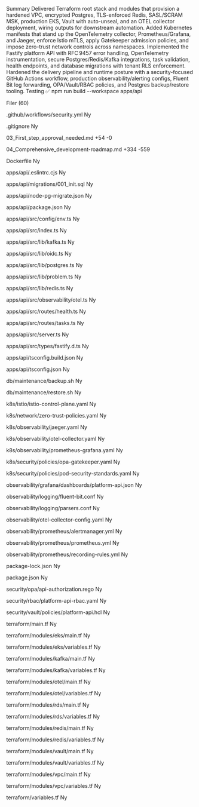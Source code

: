 Summary
Delivered Terraform root stack and modules that provision a hardened VPC, encrypted Postgres, TLS-enforced Redis, SASL/SCRAM MSK, production EKS, Vault with auto-unseal, and an OTEL collector deployment, wiring outputs for downstream automation.
Added Kubernetes manifests that stand up the OpenTelemetry collector, Prometheus/Grafana, and Jaeger, enforce Istio mTLS, apply Gatekeeper admission policies, and impose zero-trust network controls across namespaces.
Implemented the Fastify platform API with RFC 9457 error handling, OpenTelemetry instrumentation, secure Postgres/Redis/Kafka integrations, task validation, health endpoints, and database migrations with tenant RLS enforcement.
Hardened the delivery pipeline and runtime posture with a security-focused GitHub Actions workflow, production observability/alerting configs, Fluent Bit log forwarding, OPA/Vault/RBAC policies, and Postgres backup/restore tooling.
Testing
✅ npm run build --workspace apps/api

Filer (60)

.github/workflows/security.yml
Ny

.gitignore
Ny

03_First_step_approval_needed.md
+54
-0

04_Comprehensive_development-roadmap.md
+334
-559

Dockerfile
Ny

apps/api/.eslintrc.cjs
Ny

apps/api/migrations/001_init.sql
Ny

apps/api/node-pg-migrate.json
Ny

apps/api/package.json
Ny

apps/api/src/config/env.ts
Ny

apps/api/src/index.ts
Ny

apps/api/src/lib/kafka.ts
Ny

apps/api/src/lib/oidc.ts
Ny

apps/api/src/lib/postgres.ts
Ny

apps/api/src/lib/problem.ts
Ny

apps/api/src/lib/redis.ts
Ny

apps/api/src/observability/otel.ts
Ny

apps/api/src/routes/health.ts
Ny

apps/api/src/routes/tasks.ts
Ny

apps/api/src/server.ts
Ny

apps/api/src/types/fastify.d.ts
Ny

apps/api/tsconfig.build.json
Ny

apps/api/tsconfig.json
Ny

db/maintenance/backup.sh
Ny

db/maintenance/restore.sh
Ny

k8s/istio/istio-control-plane.yaml
Ny

k8s/network/zero-trust-policies.yaml
Ny

k8s/observability/jaeger.yaml
Ny

k8s/observability/otel-collector.yaml
Ny

k8s/observability/prometheus-grafana.yaml
Ny

k8s/security/policies/opa-gatekeeper.yaml
Ny

k8s/security/policies/pod-security-standards.yaml
Ny

observability/grafana/dashboards/platform-api.json
Ny

observability/logging/fluent-bit.conf
Ny

observability/logging/parsers.conf
Ny

observability/otel-collector-config.yaml
Ny

observability/prometheus/alertmanager.yml
Ny

observability/prometheus/prometheus.yml
Ny

observability/prometheus/recording-rules.yml
Ny

package-lock.json
Ny

package.json
Ny

security/opa/api-authorization.rego
Ny

security/rbac/platform-api-rbac.yaml
Ny

security/vault/policies/platform-api.hcl
Ny

terraform/main.tf
Ny

terraform/modules/eks/main.tf
Ny

terraform/modules/eks/variables.tf
Ny

terraform/modules/kafka/main.tf
Ny

terraform/modules/kafka/variables.tf
Ny

terraform/modules/otel/main.tf
Ny

terraform/modules/otel/variables.tf
Ny

terraform/modules/rds/main.tf
Ny

terraform/modules/rds/variables.tf
Ny

terraform/modules/redis/main.tf
Ny

terraform/modules/redis/variables.tf
Ny

terraform/modules/vault/main.tf
Ny

terraform/modules/vault/variables.tf
Ny

terraform/modules/vpc/main.tf
Ny

terraform/modules/vpc/variables.tf
Ny

terraform/variables.tf
Ny